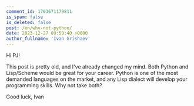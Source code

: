 ```yaml
---
comment_id: 1703671179811
is_spam: false
is_deleted: false
post: /en/why-not-python/
date: 2023-12-27 09:59:40 +0000
author_fullname: 'Ivan Grishaev'
---
```


Hi PJ!

This post is pretty old, and I've already changed my mind. Both Python and Lisp/Scheme would be great for your career. Python is one of the most demanded languages on the market, and any Lisp dialect will develop your programming skills. Why not take both?

Good luck,
Ivan



